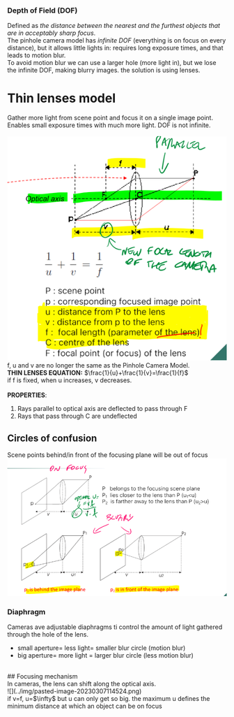 ### Depth of Field (DOF)<br>
Defined as _the distance between the nearest and the furthest objects that are in acceptably sharp focus_.<br>
The pinhole camera model has _infinite DOF_ (everything is on focus on every distance), but it allows little lights in: requires long exposure times, and that leads to motion blur.<br>
To avoid motion blur we can use a larger hole (more light in), but we lose the infinite DOF, making blurry images. the solution is using lenses.<br>
# Thin lenses model<br>
Gather more light from scene point and focus it on a single image point. Enables small exposure times with much more light. DOF is not infinite.<br>
<br>
![](../img/pasted-image-20230307105433.png)<br>
f, u and v are no longer the same as the Pinhole Camera Model.<br>
**THIN LENSES EQUATION:** $\frac{1}{u}+\frac{1}{v}=\frac{1}{f}$ <br>
if f is fixed, when u increases, v decreases.<br>
<br>
**PROPERTIES**:<br>
1. Rays parallel to optical axis are deflected to pass through F<br>
2. Rays that pass through C are undeflected<br>
## Circles of confusion<br>
Scene points behind/in front of the focusing plane will be out of focus<br>
![](../img/pasted-image-20230307105657.png)<br>
### Diaphragm<br>
Cameras ave adjustable diaphragms ti control the amount of light gathered through the hole of the lens.<br>
- small aperture= less light= smaller blur circle (motion blur)<br>
- big aperture= more light = larger blur circle (less motion blur)<br>
<br>
## Focusing mechanism<br>
In cameras, the lens can shift along the optical axis.<br>
![](../img/pasted-image-20230307114524.png)<br>
if v=f, u=$\infty$ but u can only get so big. the maximum u defines the minimum distance at which an object can be on focus  <br>
<br>
